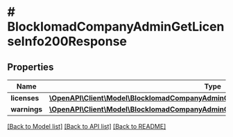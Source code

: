 # # BlockIomadCompanyAdminGetLicenseInfo200Response

## Properties

Name | Type | Description | Notes
------------ | ------------- | ------------- | -------------
**licenses** | [**\OpenAPI\Client\Model\BlockIomadCompanyAdminGetLicenseInfo200ResponseLicensesInner[]**](BlockIomadCompanyAdminGetLicenseInfo200ResponseLicensesInner.md) |  |
**warnings** | [**\OpenAPI\Client\Model\BlockIomadCompanyAdminGetCompanies200ResponseWarningsInner[]**](BlockIomadCompanyAdminGetCompanies200ResponseWarningsInner.md) |  | [optional]

[[Back to Model list]](../../README.md#models) [[Back to API list]](../../README.md#endpoints) [[Back to README]](../../README.md)
